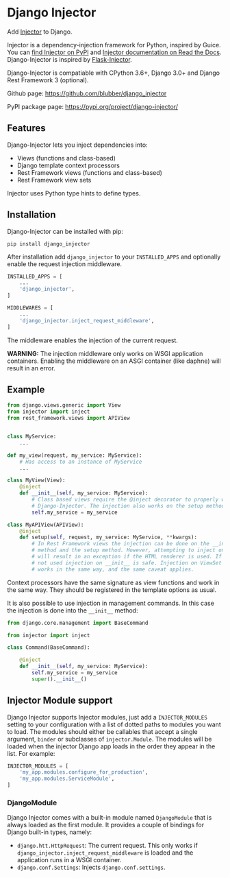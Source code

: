 # Django Injector

Add [Injector](https://github.com/alecthomas/injector) to Django.

Injector is a dependency-injection framework for Python, inspired by Guice. You can
[find Injector on PyPI](https://pypi.org/project/injector/) and
[Injector documentation on Read the Docs](https://injector.readthedocs.io/en/latest/). Django-Injector is
inspired by [Flask-Injector](https://github.com/alecthomas/flask_injector).

Django-Injector is compatiable with CPython 3.6+, Django 3.0+ and Django Rest Framework 3 (optional).

Github page: https://github.com/blubber/django_injector

PyPI package page: https://pypi.org/project/django-injector/


## Features

Django-Injector lets you inject dependencies into:

* Views (functions and class-based)
* Django template context processors
* Rest Framework views (functions and class-based)
* Rest Framework view sets

Injector uses Python type hints to define types.


## Installation

Django-Injector can be installed with pip:

`pip install django_injector`

After installation add `django_injector` to your `INSTALLED_APPS` and optionally enable
the request injection middleware.

``` python
INSTALLED_APPS = [
    ...
    'django_injector',
]

MIDDLEWARES = [
    ...
    'django_injector.inject_request_middleware',
]
```

The middleware enables the injection of the current request.

**WARNING:** The injection middleware only works on WSGI application containers. Enabling the
middleware on an ASGI container (like daphne) will result in an error.


## Example

``` python
from django.views.generic import View
from injector import inject
from rest_framework.views import APIView


class MyService:
    ...

def my_view(request, my_service: MyService):
    # Has access to an instance of MyService
    ...

class MyView(View):
    @inject
    def __init__(self, my_service: MyService):
        # Class based views require the @inject decorator to properly work with
        # Django-Injector. The injection also works on the setup method.
        self.my_service = my_service

class MyAPIView(APIView):
    @inject
    def setup(self, request, my_service: MyService, **kwargs):
        # In Rest Framework views the injection can be done on the __init__
        # method and the setup method. However, attempting to inject on the __init__
        # will result in an exception if the HTML renderer is used. If the HTML renderer is
        # not used injection on __init__ is safe. Injection on ViewSet instances
        # works in the same way, and the same caveat applies.
```

Context processors have the same signature as view functions and work in the same way. They should
be registered in the template options as usual.

It is also possible to use injection in management commands. In this case the injection
is done into the `__init__` method:

```python
from django.core.management import BaseCommand

from injector import inject

class Command(BaseCommand):

    @inject
    def __init__(self, my_service: MyService):
        self.my_service = my_service
        super().__init__()
```


## Injector Module support

Django Injector supports Injector modules, just add a `INJECTOR_MODULES` setting to your configuration
with a list of dotted paths to modules you want to load. The modules should either be callables that
accept a single argument, `binder` or subclasses of `injector.Module`. The modules will be loaded
when the injector Django app loads in the order they appear in the list. For example:

``` python
INJECTOR_MODULES = [
    'my_app.modules.configure_for_production',
    'my_app.modules.ServiceModule',
]
```


### DjangoModule

Django Injector comes with a built-in module named `DjangoModule` that is always loaded as the first
module. It provides a couple of bindings for Django built-in types, namely:

* `django.htt.HttpRequest`: The current request. This only works if `django_injector.inject_request_middleware`
is loaded and the application runs in a WSGI container.
* `django.conf.Settings`: Injects `django.conf.settings`.
